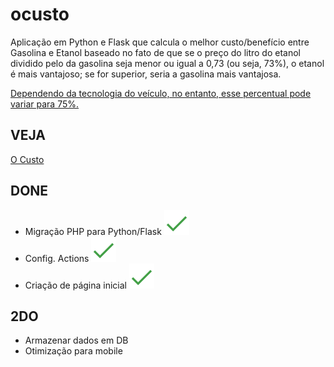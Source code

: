 # ocusto
Aplicação em Python e Flask que calcula o melhor custo/benefício entre Gasolina e Etanol baseado no fato de que se o preço do litro do etanol dividido pelo da gasolina seja menor ou igual a 0,73 (ou seja, 73%), o etanol é mais vantajoso; se for superior, seria a gasolina mais vantajosa.

[Dependendo da tecnologia do veículo, no entanto, esse percentual pode variar para 75%.](https://autopapo.uol.com.br/noticia/porcentagem-gasolina-ou-etanol/)

## VEJA

[O Custo][def]

## DONE

 - Migração PHP para Python/Flask <img src="static/images/done.svg" />
 - Config. Actions <img src="static/images/done.svg" />
 - Criação de página inicial  <img src="static/images/done.svg" />
## 2DO

 - Armazenar dados em DB
 - Otimização para mobile

[def]: https://timeu.com.br/ocusto
